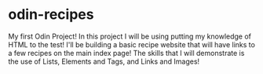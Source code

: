 # odin-recipes
My first Odin Project!
In this project I will be using putting my knowledge of HTML to the test!
I'll be building a basic recipe website that will have links to a few recipes on the main index page! 
The skills that I will demonstrate is the use of Lists, Elements and Tags, and Links and Images! 